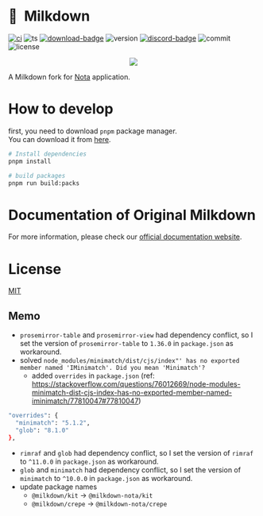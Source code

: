 # :baby_bottle:&nbsp;&nbsp;Milkdown

[![ci][ci-badge]][ci-link]
![ts][ts-badge]
[![download-badge]][download-link]
![version][version-badge]
[![discord-badge]][discord-link]
![commit][commit-badge]
![license][license-badge]

<div align="center">
  <img src="/assets/logo.svg" />
</div>

A Milkdown fork for [Nota](https://www.nota-sync.com/) application.

# How to develop

first, you need to download `pnpm` package manager.<br>
You can download it from [here](https://pnpm.io/installation).

```sh
# Install dependencies
pnpm install

# build packages
pnpm run build:packs
```

# Documentation of Original Milkdown

For more information, please check our [official documentation website](https://milkdown.dev/).

# License

[MIT](/LICENSE)

[ci-badge]: https://github.com/Milkdown/milkdown/actions/workflows/ci.yml/badge.svg
[ci-link]: https://github.com/Milkdown/milkdown/actions/workflows/ci.yml
[ts-badge]: https://badgen.net/badge/-/TypeScript/blue?icon=typescript&label
[download-badge]: https://img.shields.io/npm/dm/@milkdown/core
[download-link]: https://www.npmjs.com/search?q=%40milkdown
[version-badge]: https://img.shields.io/npm/v/@milkdown/core
[commit-badge]: https://img.shields.io/github/commit-activity/m/Milkdown/milkdown
[license-badge]: https://img.shields.io/github/license/Milkdown/milkdown
[discord-badge]: https://img.shields.io/discord/870181036041060352
[discord-link]: https://discord.gg/SdMnrSMyBX

## Memo

- `prosemirror-table` and `prosemirror-view` had dependency conflict, so I set the version of `prosemirror-table` to `1.36.0` in `package.json` as workaround.
- solved `node_modules/minimatch/dist/cjs/index"' has no exported member named 'IMinimatch'. Did you mean 'Minimatch'?`
  - added `overrides` in `package.json` (ref: https://stackoverflow.com/questions/76012669/node-modules-minimatch-dist-cjs-index-has-no-exported-member-named-iminimatch/77810047#77810047)

```sh
"overrides": {
  "minimatch": "5.1.2",
  "glob": "8.1.0"
},

```

- `rimraf` and `glob` had dependency conflict, so I set the version of `rimraf` to `^11.0.0` in `package.json` as workaround.
- `glob` and `minimatch` had dependency conflict, so I set the version of `minimatch` to `^10.0.0` in `package.json` as workaround.
- update package names
  - `@milkdown/kit` -> `@milkdown-nota/kit`
  - `@milkdown/crepe` -> `@milkdown-nota/crepe`
